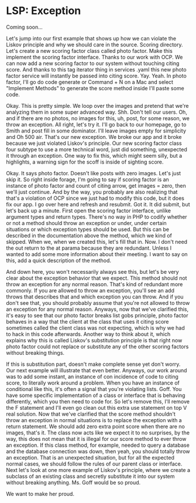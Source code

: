 # LSP: Exception

Coming soon...

Let's jump into our first example that shows up how we can violate the Liskov
principle and why we should care in the source. Scoring directory. Let's create a new
scoring factor class called photo factor. Make this implement the scoring factor
interface. Thanks to our work with OCP. We can now add a new scoring factor to our
system without touching citing score. And thanks to this tag iterator thing in
services .yaml this new photo factor service will instantly be passed into citing
score. Yay. Yeah. In photo factor, I'll go do code generate or Command + N on a Mac
and select "Implement Methods" to generate the score method inside I'll paste some
code.

Okay. This is pretty simple. We loop over the images and pretend that we're analyzing
them in some super advanced way. Shh. Don't tell our users. Oh, and if there are no
photos, no images for this, uh, post, for some reason, we throw an exception. All
right, let's try it. I'll go back to our homepage, go to Smith and post fill in some
dominator. I'll leave images empty for simplicity and Oh 500 air. That's our new
exception. We broke our app and it broke because we just violated Liskov's principle.
Our new scoring factor class four subtype to use a more technical word, just did
something, unexpected it through an exception. One way to fix this, which might seem
silly, but a highlights, a warning sign for the scoff is inside of sighting score.

Okay. It says photo factor. Doesn't like posts with zero images. Let's just skip it.
So right inside forage, I'm going to say if scoring factor is an instance of photo
factor and count of citing arrow, get images = zero, then we'll just continue. And by
the way, you probably are also realizing that that's a violation of OCP since we just
had to modify this code, but it does fix our app. I go over here and refresh and
resubmit. Got it. It did submit, but let's back up a minute. First open the scoring
factor interface, unlike argument types and return types. There's no way in PHP to
codify whether or not a method should throw an exception or under, under certain
situations or which exception types should be used. But this can be described in the
documentation above the method, which we kind of skipped. When we, when we created
this, let's fill that in. Now. I don't need the out return to the at parama because
they are redundant. Unless I wanted to add some more information about their meeting.
I want to say on this, add a quick description of the method.

And down here, you won't necessarily always see this, but let's be very clear about
the exception behavior that we expect. This method should not throw an exception for
any normal reason. That's kind of redundant more commonly. If you are allowed to
throw an exception, you'll see an add throws that describes that and which exception
you can throw. And if you don't see that, you should probably assume that you're not
allowed to throw an exception for any normal reason. Anyways, now that we've
clarified this, it's easy to see that our photo factor breaks list gobs principle,
photo factor behaves in a way that the client at the class that uses it citing score
sometimes called the client class was not expecting, which is why we had to hack in
this code afterwards. Another way to think about it, which explains why this is
called Liskov's substitution principle is that right now photo factor could not
replace or substitute any of the other scoring factors without breaking things.

If this is substitution part, doesn't make complete sense yet don't worry. Our next
example will illustrate that even better. Anyways, our work around was to add some
instant, an instance of con incidence of code to citing score, to literally work
around a problem. When you have an instance of conditional like this, it's often a
signal that you're violating lists. Goff. You have some specific implementation of a
class or interface that is behaving differently, which you then need to code for. So
let's remove this, I'll remove the F statement and I'll even go clean out this extra
use statement on top V real solution. Now that we've clarified that the score method
shouldn't throw an exception in normal situations is to replace the exception with a
return statement. We should add zero extra point score when there are no images,
that's it. The class now acts like we expect it to no surprises, by the way, this
does not mean that it is illegal for our score method to ever throw an exception. If
this class method, for example, needed to query a database and the database
connection was down, then yeah, you should totally throw an exception. That is an
unexpected situation, but for all the expected normal cases, we should follow the
rules of our parent class or interface. Next let's look at one more example of
Liskov's principle, where we create a subclass of an existing class and secretly
substitute it into our system without breaking anything. Ms. Goff would be so proud.

We want to make her proud.

